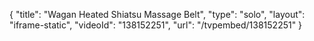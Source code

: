 {
    "title": "Wagan Heated Shiatsu Massage Belt",
    "type": "solo",
    "layout": "iframe-static",
    "videoId": "138152251",
    "url": "\/tvpembed\/138152251"
}